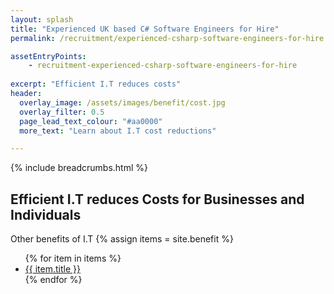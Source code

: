 ```yaml
---
layout: splash 
title: "Experienced UK based C# Software Engineers for Hire"
permalink: /recruitment/experienced-csharp-software-engineers-for-hire

assetEntryPoints:
    - recruitment-experienced-csharp-software-engineers-for-hire
    
excerpt: "Efficient I.T reduces costs"
header:
  overlay_image: /assets/images/benefit/cost.jpg
  overlay_filter: 0.5 
  page_lead_text_colour: "#aa0000"
  more_text: "Learn about I.T cost reductions"

---
```


{% include breadcrumbs.html %}

## Efficient I.T reduces Costs for Businesses and Individuals

Other benefits of I.T
{% assign items = site.benefit %}
<ul class="">
    {% for item in items %}
        <li><a href="{{ item.url }}">{{ item.title }}</a></li>
    {% endfor %}
</ul>